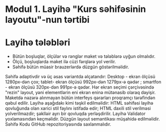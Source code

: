 # Modul 1. Layihə "Kurs səhifəsinin layoutu"-nun tərtibi  

# Layihə tələbləri
<ul>
  <li>
Bütün boşluqlar, ölçülər və rənglər maket və tələblərə uyğun olmalıdır.
  </li>
  <li>
Ölçü, boşluqlarda maket ilə cüzi fərqlərə yol verilir.  
  </li>
  <li>
Səhifə bütün müasir brauzerlərdə düzgün göstərilməlidir.
  </li>
</ul>
Səhifə adaptivdir və üç əsas variantda əlçatandır:
Desktop - ekran ölçüsü 1280px-dən çox;
tablet- ekran ölçüsü 992px-dən 1279px-ə qədər ;
smartfon - ekran ölçüsü 320px-dən 991px-ə qədər.
Hər ekran seçimi çərçivəsində "rezin" layout, yəni elementlərin eni ekran eninə mütənasib olaraq dəyişir.
Maketdə nəzərə alınmayan bütün interfeys qərarları proqramçı tərəfindən qəbul edilir.
Layihə aşağıdakı kimi təşkil edilməlidir:
HTML səhifəsi layihə qovluğunda olan xarici stil faylını istifadə edir;
HTML daxili stil verilməsi yolverilməzdir;
şəklləir ayrı bir qovluqda yerləşdirilir.
Layihə Validator yoxlamasından keçməlidir.
Düzgün layout semantikası müşahidə edilməlidir.
Səhifə Kodu GitHub repozitoriyasında saxlanmalıdır.
